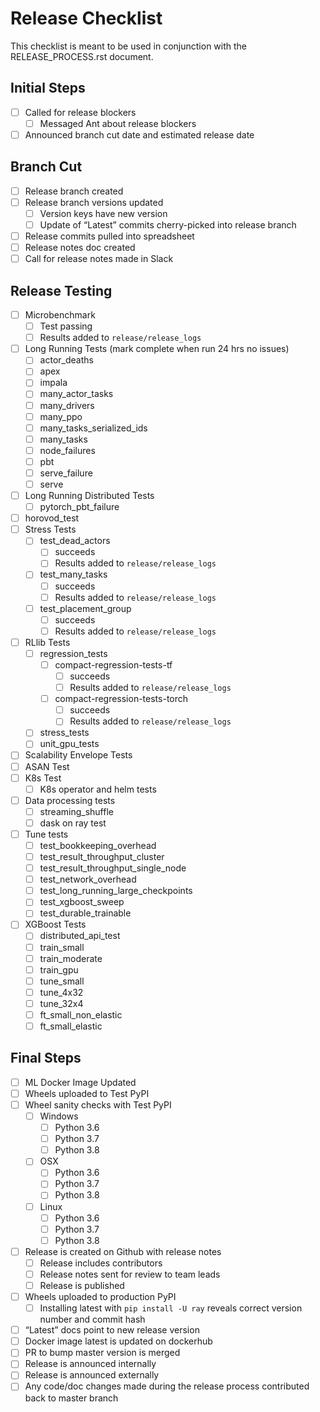# Release Checklist
This checklist is meant to be used in conjunction with the RELEASE_PROCESS.rst document.

## Initial Steps
- [ ] Called for release blockers
	- [ ] Messaged Ant about release blockers
- [ ] Announced branch cut date and estimated release date

## Branch Cut
- [ ] Release branch created
- [ ] Release branch versions updated
	- [ ] Version keys have new version
	- [ ] Update of “Latest” commits cherry-picked into release branch
- [ ] Release commits pulled into spreadsheet
- [ ] Release notes doc created
- [ ] Call for release notes made in Slack

## Release Testing
- [ ] Microbenchmark
	- [ ] Test passing
	- [ ] Results added to `release/release_logs`
- [ ] Long Running Tests (mark complete when run 24 hrs no issues)
	- [ ] actor_deaths
	- [ ] apex
	- [ ] impala
	- [ ] many_actor_tasks
	- [ ] many_drivers
	- [ ] many_ppo
	- [ ] many_tasks_serialized_ids
	- [ ] many_tasks
	- [ ] node_failures
	- [ ] pbt
	- [ ] serve_failure
	- [ ] serve
- [ ] Long Running Distributed Tests
	- [ ] pytorch_pbt_failure
- [ ] horovod_test
- [ ] Stress Tests
	- [ ] test_dead_actors
		- [ ] succeeds
		- [ ] Results added to `release/release_logs`
	- [ ] test_many_tasks
		- [ ] succeeds
		- [ ] Results added to `release/release_logs`
	- [ ] test_placement_group
		- [ ] succeeds
		- [ ] Results added to `release/release_logs`
- [ ] RLlib Tests
	- [ ] regression_tests
		- [ ] compact-regression-tests-tf
			- [ ] 	succeeds
			- [ ] Results added to `release/release_logs`
		- [ ] compact-regression-tests-torch
			- [ ] 	succeeds
			- [ ] Results added to `release/release_logs`
	- [ ] stress_tests
	- [ ] unit_gpu_tests
- [ ] Scalability Envelope Tests
- [ ] ASAN Test
- [ ] K8s Test
	- [ ] K8s operator and helm tests
- [ ] Data processing tests
    - [ ] streaming_shuffle
	- [ ] dask on ray test
- [ ] Tune tests
    - [ ] test_bookkeeping_overhead
    - [ ] test_result_throughput_cluster
    - [ ] test_result_throughput_single_node
    - [ ] test_network_overhead
    - [ ] test_long_running_large_checkpoints
    - [ ] test_xgboost_sweep
    - [ ] test_durable_trainable
- [ ] XGBoost Tests
    - [ ] distributed_api_test
    - [ ] train_small
    - [ ] train_moderate
    - [ ] train_gpu
    - [ ] tune_small
    - [ ] tune_4x32
    - [ ] tune_32x4
    - [ ] ft_small_non_elastic
    - [ ] ft_small_elastic

## Final Steps
- [ ] ML Docker Image Updated
- [ ] Wheels uploaded to Test PyPI
- [ ] Wheel sanity checks with Test PyPI
	- [ ] Windows
		- [ ] Python 3.6
		- [ ] Python 3.7
		- [ ] Python 3.8
	- [ ] OSX
		- [ ] Python 3.6
		- [ ] Python 3.7
		- [ ] Python 3.8
	- [ ] Linux
		- [ ] Python 3.6
		- [ ] Python 3.7
		- [ ] Python 3.8
- [ ] Release is created on Github with release notes
	- [ ] Release includes contributors
	- [ ] Release notes sent for review to team leads
	- [ ] Release is published
- [ ] Wheels uploaded to production PyPI
	- [ ] Installing latest with `pip install -U ray` reveals correct version number and commit hash
- [ ] “Latest” docs point to new release version
- [ ] Docker image latest is updated on dockerhub
- [ ] PR to bump master version is merged
- [ ] Release is announced internally
- [ ] Release is announced externally
- [ ] Any code/doc changes made during the release process contributed back to master branch
